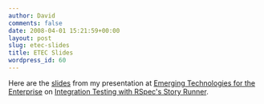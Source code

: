 ```yaml
---
author: David
comments: false
date: 2008-04-01 15:21:59+00:00
layout: post
slug: etec-slides
title: ETEC Slides
wordpress_id: 60
---
```


Here are the [slides](http://www.chariotsolutions.com/slides/pdfs/ete2008-IntegrationTestingWithRSpec.pdf) from my presentation at [Emerging Technologies for the Enterprise](http://www.phillyemergingtech.com/) on [Integration Testing with RSpec's Story Runner](http://www.phillyemergingtech.com/abstracts.php#chelimsky).
